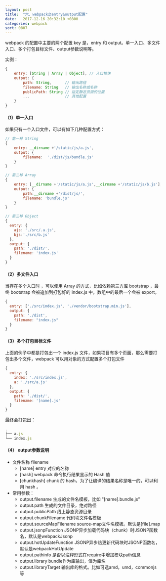 ```yaml
---
layout: post
title:  "六、webpack之entry&output配置"
date:   2017-12-16 20:32:10 +0800
categories: webpack
sort: 0807
---
```


webpack 的配置中主要的两个配置 key 是，entry 和 output。单一入口、多文件入口、多个打包目标文件、output参数说明等。

实例：

```javascript
{
    entry: [String | Array | Object], // 入口模块
    output: {
        path: String,      // 输出路径
        filename: String   // 输出名称或名称 
        publicPath: String // 指定静态资源的位置
        ...                // 其他配置
    }
}
```

#### （1）单一入口

如果只有一个入口文件，可以有如下几种配置方式：

```javascript
// 第一种 String 
{
  	entry: __dirname +'/static/js/a.js',
    output: {
        filename:  './dist/js/bundle.js'
    }
}

// 第二种 Array 
{
    entry: [__dirname +'/static/js/a.js',__dirname +'/static/js/b.js'],
    output: {
        path:__dirname +'/dist/js/',
        filename: 'bundle.js'
    }
}

// 第三种 Object
{
  entry: {
    ajs: './src/.a.js',
    bjs:'./src/b.js'
  },
  output: {
    path: './dist/',
    filename: 'index.js'
  }
}
```

#### （2）多文件入口

当存在多个入口时 ，可以使用 Array 的方式，比如依赖第三方库 bootstrap ，最终 bootstrap 会被追加到打包好的 index.js 中，数组中的最后一个会被 export。

```javascript
{
  entry: ['./src/index.js', './vendor/bootstrap.min.js'],
  output: {
    path: './dist',
    filename: "index.js"
  }
}
```

#### （3）多个打包目标文件

上面的例子中都是打包出一个 index.js 文件，如果项目有多个页面，那么需要打包出多个文件，webpack 可以用对象的方式配置多个打包文件

```javascript
{
  entry: {
    index: './src/index.js',
    a: './src/a.js'
  },
  output: {
    path: './dist/',
    filename: '[name].js' 
  }
}
```

最终会打包出：

```javascript
.
├── a.js
└── index.js
```



#### （4） output参数说明

- 文件名称 filename
  - [name] entry 对应的名称
  - [hash] webpack 命令执行结果显示的 Hash 值
  - [chunkhash] chunk 的 hash，为了让编译的结果名称是唯一的，可以利用 hash 。
- 常用参数：
  - output.filename 生成的文件名模板，比如 "[name].bundle.js"
  - output.path 生成的文件目录，绝对路径
  - output.publicPath 线上静态资源目录
  - output.chunkFilename 代码块文件名模板
  - output.sourceMapFilename source-map文件名模板。默认是[file].map
  - output.jsonpFunction JSONP异步加载代码块（chunk）时JSONP函数名，默认是webpackJsonp 
  - output.hotUpdateFunction JSONP异步热更新代码块时JSONP函数名，默认是webpackHotUpdate
  - output.pathinfo 是否以注释形式在require中增加模块path信息
  - output.library bundle作为库输出，值为库名
  - output.libraryTarget 输出库的格式。比如可选amd，umd，commonjs等